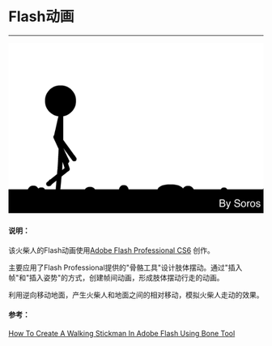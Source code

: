 # Flash动画

---

 ![stickman](stickman.gif)

#### 说明：

该火柴人的Flash动画使用[Adobe Flash Professional CS6](http://www.adobe.com/cn/products/cs6/flash.html) 创作。

主要应用了Flash Professional提供的"骨骼工具"设计肢体摆动。通过"插入帧"和"插入姿势"的方式，创建帧间动画，形成肢体摆动行走的动画。

利用逆向移动地面，产生火柴人和地面之间的相对移动，模拟火柴人走动的效果。

#### 参考：

[How To Create A Walking Stickman In Adobe Flash Using Bone Tool](http://www.aov.co/blog?b=2014/05/how-to-create-a-walking-stickman-adobe-flash-using-bone-tool/)

